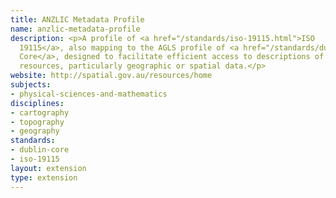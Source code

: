 ```yaml
---
title: ANZLIC Metadata Profile
name: anzlic-metadata-profile
description: <p>A profile of <a href="/standards/iso-19115.html">ISO
  19115</a>, also mapping to the AGLS profile of <a href="/standards/dublin-core.html">Dublin
  Core</a>, designed to facilitate efficient access to descriptions of information
  resources, particularly geographic or spatial data.</p>
website: http://spatial.gov.au/resources/home
subjects:
- physical-sciences-and-mathematics
disciplines:
- cartography
- topography
- geography
standards:
- dublin-core
- iso-19115
layout: extension
type: extension
---
```


